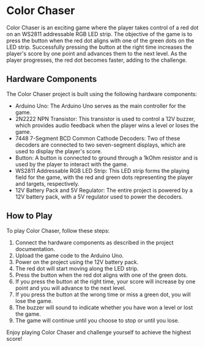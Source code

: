 # Color Chaser

Color Chaser is an exciting game where the player takes control of a red dot on an WS2811 addressable RGB LED strip. The objective of the game is to press the button when the red dot aligns with one of the green dots on the LED strip. Successfully pressing the button at the right time increases the player's score by one point and advances them to the next level. As the player progresses, the red dot becomes faster, adding to the challenge.

## Hardware Components

The Color Chaser project is built using the following hardware components:

- Arduino Uno: The Arduino Uno serves as the main controller for the game.
- 2N2222 NPN Transistor: This transistor is used to control a 12V buzzer, which provides audio feedback when the player wins a level or loses the game.
- 7448 7-Segment BCD Common Cathode Decoders: Two of these decoders are connected to two seven-segment displays, which are used to display the player's score.
- Button: A button is connected to ground through a 1kOhm resistor and is used by the player to interact with the game.
- WS2811 Addressable RGB LED Strip: This LED strip forms the playing field for the game, with the red and green dots representing the player and targets, respectively.
- 12V Battery Pack and 5V Regulator: The entire project is powered by a 12V battery pack, with a 5V regulator used to power the decoders.

## How to Play

To play Color Chaser, follow these steps:

1. Connect the hardware components as described in the project documentation.
2. Upload the game code to the Arduino Uno.
3. Power on the project using the 12V battery pack.
4. The red dot will start moving along the LED strip.
5. Press the button when the red dot aligns with one of the green dots.
6. If you press the button at the right time, your score will increase by one point and you will advance to the next level.
7. If you press the button at the wrong time or miss a green dot, you will lose the game.
8. The buzzer will sound to indicate whether you have won a level or lost the game.
9. The game will continue until you choose to stop or until you lose.

Enjoy playing Color Chaser and challenge yourself to achieve the highest score!
